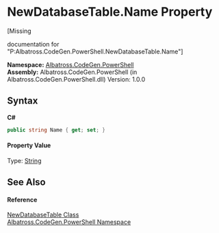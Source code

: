 # NewDatabaseTable.Name Property 
 

\[Missing <summary> documentation for "P:Albatross.CodeGen.PowerShell.NewDatabaseTable.Name"\]

**Namespace:**&nbsp;<a href="73820E42.md">Albatross.CodeGen.PowerShell</a><br />**Assembly:**&nbsp;Albatross.CodeGen.PowerShell (in Albatross.CodeGen.PowerShell.dll) Version: 1.0.0

## Syntax

**C#**<br />
``` C#
public string Name { get; set; }
```


#### Property Value
Type: <a href="http://msdn2.microsoft.com/en-us/library/s1wwdcbf" target="_blank">String</a>

## See Also


#### Reference
<a href="EF1BF00F.md">NewDatabaseTable Class</a><br /><a href="73820E42.md">Albatross.CodeGen.PowerShell Namespace</a><br />